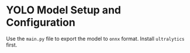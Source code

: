 # YOLO Model Setup and Configuration

Use the `main.py` file to export the model to `onnx` format. Install `ultralytics` first.